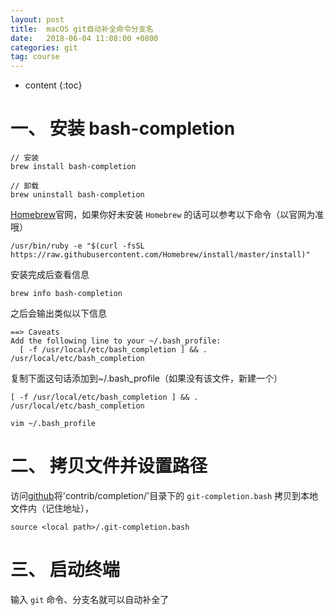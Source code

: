 ```yaml
---
layout: post
title:  macOS git自动补全命令分支名
date:   2018-06-04 11:08:00 +0800
categories: git
tag: course
---
```


* content
{:toc}


一、 安装 bash-completion
====================================

```shell
// 安装
brew install bash-completion

// 卸载
brew uninstall bash-completion
```

[Homebrew](https://brew.sh/index_zh-cn)官网，如果你好未安装 `Homebrew` 的话可以参考以下命令（以官网为准哦）

```shell
/usr/bin/ruby -e "$(curl -fsSL https://raw.githubusercontent.com/Homebrew/install/master/install)"
```

安装完成后查看信息
```shell
brew info bash-completion
```

之后会输出类似以下信息
```shell
==> Caveats
Add the following line to your ~/.bash_profile:
  [ -f /usr/local/etc/bash_completion ] && . /usr/local/etc/bash_completion
```

复制下面这句话添加到~/.bash_profile（如果没有该文件，新建一个）
```shell
[ -f /usr/local/etc/bash_completion ] && . /usr/local/etc/bash_completion
```

```shell
vim ~/.bash_profile
```

二、 拷贝文件并设置路径
====================================
访问[github](https://github.com/git/git.git)将'contrib/completion/'目录下的 `git-completion.bash` 拷贝到本地文件内（记住地址），


```shell
source <local path>/.git-completion.bash
```

三、 启动终端
====================================

输入 `git` 命令、分支名就可以自动补全了